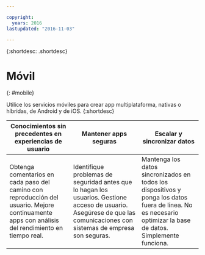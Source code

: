 ```yaml
---

copyright:
  years: 2016
lastupdated: "2016-11-03"

---
```



{:shortdesc: .shortdesc}

# Móvil
{: #mobile}

Utilice los servicios móviles para crear app multiplataforma, nativas o híbridas, de Android y de iOS.
{:shortdesc}


Conocimientos sin precedentes en experiencias de usuario | Mantener apps seguras | Escalar y sincronizar datos
---- | ---- | ----
Obtenga comentarios en cada paso del camino con reproducción del usuario. Mejore continuamente apps con análisis del rendimiento en tiempo real. | Identifique problemas de seguridad antes que lo hagan los usuarios. Gestione acceso de usuario. Asegúrese de que las comunicaciones con sistemas de empresa son seguras. | Mantenga los datos sincronizados en todos los dispositivos y ponga los datos fuera de línea. No es necesario optimizar la base de datos. Simplemente funciona.
